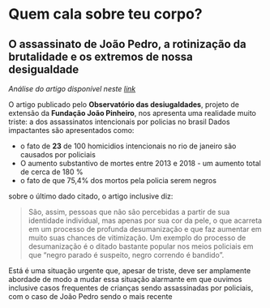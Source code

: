 # Quem cala sobre teu corpo? 
## O assassinato de João Pedro, a rotinização da brutalidade e os extremos de nossa desigualdade

*Análise do artigo disponível neste [link](http://observatoriodesigualdades.fjp.mg.gov.br/?p=1069)*

O artigo publicado pelo **Observatório das desiugaldades**, projeto de extensão da 
**Fundação João Pinheiro**, nos apresenta uma realidade muito triste: a dos assassinatos intencionais por policias no brasil
Dados impactantes são apresentados como:

- o fato de **23** de 100 homicidios intencionais no rio de janeiro são causados por policiais
- O aumento substantivo de mortes entre 2013 e 2018 - um aumento total de cerca de 180 %
- o fato de que 75,4% dos mortos pela policia serem negros

sobre o último dado citado, o artigo inclusive diz:
>São, assim, pessoas que não são percebidas a partir de sua identidade individual, mas apenas por sua cor da pele, o que acarreta em um processo de profunda desumanização e que faz aumentar em muito suas chances de vitimização. Um exemplo do processo de desumanização é o ditado bastante popular nos meios policiais em que “negro parado é suspeito, negro correndo é bandido”.


Está é uma situação urgente que, apesar de triste, deve ser amplamente abordade de modo a mudar essa situação alarmante em que
ouvimos inclusive casos frequentes de crianças sendo assassinadas por policiais, com o caso de João Pedro sendo o mais recente
